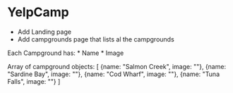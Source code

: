 # YelpCamp

* Add Landing page
* Add campgrounds page that lists al the campgrounds

Each Campground has:
    * Name
    * Image

Array of campground objects:
[
    {name: "Salmon Creek", image: "<URL>"},
    {name: "Sardine Bay", image: "<URL>"},
    {name: "Cod Wharf", image: "<URL>"},
    {name: "Tuna Falls", image: "<URL>"}
]
